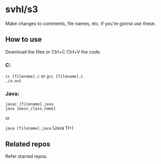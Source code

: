 # svhl/s3

Make changes to comments, file names, etc. if you're gonna use these.

## How to use

Download the files or Ctrl+C Ctrl+V the code.

### C:

`cc [filename].c` or `gcc [filename].c`\
`./a.out`

### Java:

`javac [filename].java`\
`java [main_class_name]`

or

`java [filename].java` (Java 11+)

## Related repos

Refer starred repos.